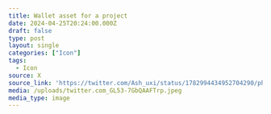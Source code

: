 ```yaml
---
title: Wallet asset for a project
date: 2024-04-25T20:24:00.000Z
draft: false
type: post
layout: single
categories: ["Icon"]
tags:
  - Icon
source: X
source_link: 'https://twitter.com/Ash_uxi/status/1782994434952704290/photo/1'
media: /uploads/twitter.com_GL53-7GbQAAFTrp.jpeg
media_type: image
---
```


